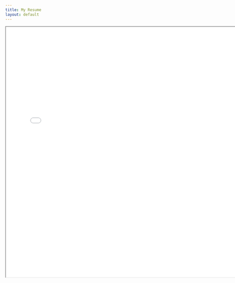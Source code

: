 ```yaml
---
title: My Resume
layout: default
---
```

<div id="resume">
<iframe width="150%" height="800" src="assets/resume.pdf" title="Resume"></div>

#### Links:

[Home](https://ekandell.github.io/)

[Projects](https://ekandell.github.io/projects/)

[About](https://ekandell.github.io/about/)

[Resume](https://ekandell.github.io/resume)
